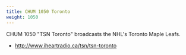 ```yaml
---
title: CHUM 1050 Toronto
weight: 1050
---
```

CHUM 1050 "TSN Toronto" broadcasts the NHL's Toronto Maple Leafs.

* http://www.iheartradio.ca/tsn/tsn-toronto
